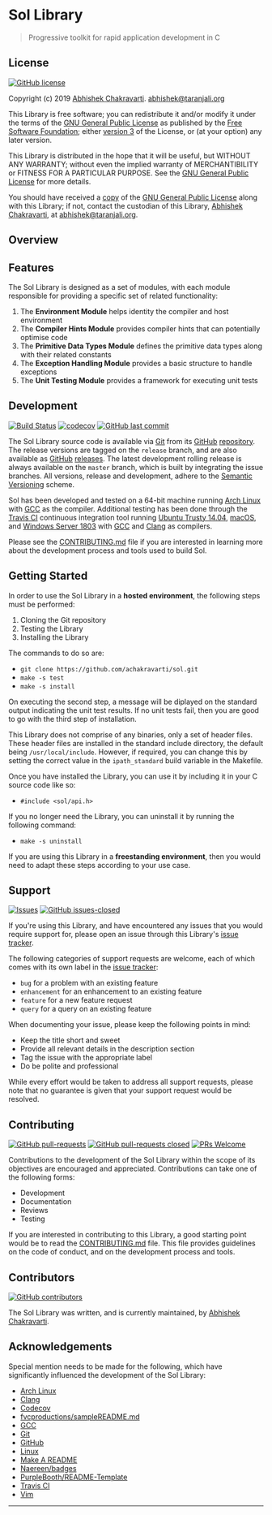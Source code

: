 # Sol Library
> Progressive toolkit for rapid application development in C


## License
[![GitHub license](https://img.shields.io/github/license/achakravarti/sol.svg)](https://github.com/achakravarti/sol/blob/master/LICENSE)

Copyright (c) 2019 [Abhishek Chakravarti][]. 
<abhishek@taranjali.org>

This Library is free software; you can redistribute it and/or modify it under 
the terms of the [GNU General Public License][] as published by the [Free 
Software Foundation][]; either [version 3][] of the License, or (at your option)
any later version.

This Library is distributed in the hope that it will be useful, but WITHOUT ANY
WARRANTY; without even the implied warranty of MERCHANTIBILITY or FITNESS FOR A
PARTICULAR PURPOSE. See the [GNU General Public License][] for more details.

You should have received a [copy][] of the [GNU General Public License][] along
with this Library; if not, contact the custodian of this Library, [Abhishek
Chakravarti][], at <abhishek@taranjali.org>.


## Overview


## Features

The Sol Library is designed as a set of modules, with each module responsible
for providing a specific set of related functionality:
  1. The **Environment Module** helps identity the compiler and host environment
  2. The **Compiler Hints Module** provides compiler hints that can potentially
     optimise code
  3. The **Primitive Data Types Module** defines the primitive data types along
     with their related constants
  4. The **Exception Handling Module** provides a basic structure to handle
     exceptions
  5. The **Unit Testing Module** provides a framework for executing unit tests


## Development
[![Build Status](https://travis-ci.org/achakravarti/sol.svg?branch=master)](https://travis-ci.org/achakravarti/sol) [![codecov](https://codecov.io/gh/achakravarti/sol/branch/master/graph/badge.svg)](https://codecov.io/gh/achakravarti/sol) [![GitHub last commit](https://img.shields.io/github/last-commit/achakravarti/sol.svg)](https://github.com/achakravarti/sol/graphs/commit-activity)

The Sol Library source code is available via [Git][] from its [GitHub][]
[repository][]. The release versions are tagged on the `release` branch, and are
also available as [GitHub][] [releases][]. The latest development rolling 
release is always available on the `master` branch, which is built by 
integrating the issue  branches. All versions, release and development, adhere
to the [Semantic Versioning][] scheme.

Sol has been developed and tested on a 64-bit machine running [Arch Linux][]
with [GCC][] as the compiler. Additional testing has been done through the
[Travis CI][] continuous integration tool running [Ubuntu Trusty 14.04][],
[macOS][], and [Windows Server 1803][] with [GCC][] and [Clang][] as compilers.

Please see the [CONTRIBUTING.md][] file if you are interested in learning more
about the development process and tools used to build Sol.


## Getting Started
In order to use the Sol Library in a **hosted environment**, the following steps
must be performed:  
  1. Cloning the Git repository  
  2. Testing the Library
  3. Installing the Library


The commands to do so are:  
  - `git clone https://github.com/achakravarti/sol.git`  
  - `make -s test`  
  - `make -s install`  

On executing the second step, a message will be diplayed on the standard output
indicating the unit test results. If no unit tests fail, then you are good to go
with the third step of installation.

This Library does not comprise of any binaries, only a set of header files.
These header files are installed in the standard include directory, the default
being `/usr/local/include`. However, if required, you can change this by setting
the correct value in the `ipath_standard` build variable in the Makefile.

Once you have installed the Library, you can use it by including it in your C 
source code like so:  
  - `#include <sol/api.h>`  

If you no longer need the Library, you can uninstall it by running the
following command:  
  - `make -s uninstall`  

If you are using this Library in a **freestanding environment**, then you would
need to adapt these steps according to your use case.


## Support
[![Issues](http://img.shields.io/github/issues/achakravarti/sol.svg)](https://github.com/achakravarti/sol/issues) [![GitHub issues-closed](https://img.shields.io/github/issues-closed/achakravarti/sol.svg)](https://github.com/achakravarti/sol/issues?q=is%3Aissue+is%3Aclosed)

If you're using this Library, and have encountered any issues that you would
require support for, please open an issue through this Library's [issue
tracker][]. 

The following categories of support requests are welcome, each of which comes
with its own label in the [issue tracker][]:
  * `bug` for a problem with an existing feature
  * `enhancement` for an enhancement to an existing feature
  * `feature` for a new feature request
  * `query` for a query on an existing feature

When documenting your issue, please keep the following points in mind:  
  * Keep the title short and sweet
  * Provide all relevant details in the description section
  * Tag the issue with the appropriate label
  * Do be polite and professional

While every effort would be taken to address all support requests, please note
that no guarantee is given that your support request would be resolved.


## Contributing
[![GitHub pull-requests](https://img.shields.io/github/issues-pr/achakravarti/sol.svg)](https://github.com/achakravarti/sol/pull/) [![GitHub pull-requests closed](https://img.shields.io/github/issues-pr-closed/achakravarti/sol.svg)](https://github.com/achakravart/sol/pull/) [![PRs Welcome](https://img.shields.io/badge/pull%20requests-welcome-blue.svg)](http://makeapullrequest.com)

Contributions to the development of the Sol Library within the scope of its
objectives are encouraged and appreciated. Contributions can take one of the
following forms:  
  * Development
  * Documentation
  * Reviews
  * Testing

If you are interested in contributing to this Library, a good starting point
would be to read the [CONTRIBUTING.md][] file. This file provides guidelines on
the code of conduct, and on the development process and tools.


## Contributors
[![GitHub contributors](https://img.shields.io/github/contributors/achakravarti/sol.svg)](https://github.com/achakravarti/sol/graphs/contributors/)

The Sol Library was written, and is currently maintained, by 
[Abhishek Chakravarti][].


## Acknowledgements
Special mention needs to be made for the following, which have significantly
influenced the development of the Sol Library:  
  * [Arch Linux][]  
  * [Clang][]  
  * [Codecov][]  
  * [fvcproductions/sampleREADME.md][]  
  * [GCC][]  
  * [Git][]  
  * [GitHub][]  
  * [Linux][]  
  * [Make A README][]  
  * [Naereen/badges][]  
  * [PurpleBooth/README-Template][]  
  * [Travis CI][]  
  * [Vim][]


* * *


[Abhishek Chakravarti]:https://github.com/achakravarti
[Arch Linux]:https://www.archlinux.org
[Clang]:https://clang.llvm.org
[Codecov]:https://codecov.io
[CONTRIBUTING.md]:https://github.com/achakravarti/sol/blob/master/CONTRIBUTING.md/
[copy]:https://github.com/achakravarti/sol/blob/master/LICENSE
[Free Software Foundation]:https://www.fsf.org
[fvcproductions/sampleREADME.md]:https://gist.github.com/fvcproductions/1bfc2d4aecb01a834b46
[GCC]:https://gcc.gnu.org
[Git]:https://git-scm.com
[GitHub]:https://github.com
[GNU General Public License]:https://choosealicense.com/licenses/gpl-3.0
[issue tracker]:https://github.com/achakravarti/sol/issues
[Linux]:https://www.kernel.org
[macOS]:https://www.apple.com/macos
[Make A README]:https://makeareadme.com
[Naereen/badges]:https://github.com/Naereen/badges
[PurpleBooth/README-Template]:https://gist.github.com/PurpleBooth/109311bb0361f32d87a2
[releases]:https://github.com/achakravarti/sol/releases
[repository]:https://github.com/achakravarti/sol
[Semantic Versioning]:http://semver.org
[Travis CI]:https://travis-ci.org
[version 3]:https://www.gnu.org/licenses/gpl-3.0.en.html
[Ubuntu Trusty 14.04]:http://releases.ubuntu.com/14.04
[Vim]:https://www.vim.org
[Windows Server 1803]:https://docs.microsoft.com/en-us/windows-server/get-started/get-started-with-1803

